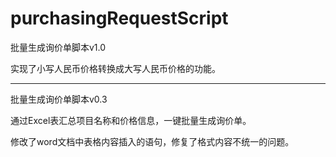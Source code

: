 # purchasingRequestScript
批量生成询价单脚本v1.0

实现了小写人民币价格转换成大写人民币价格的功能。

-------------------

批量生成询价单脚本v0.3

通过Excel表汇总项目名称和价格信息，一键批量生成询价单。

修改了word文档中表格内容插入的语句，修复了格式内容不统一的问题。
